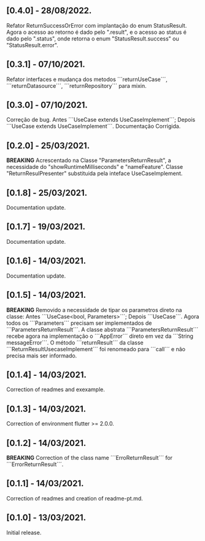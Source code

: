 ## [0.4.0] - 28/08/2022.

Refator ReturnSuccessOrError com implantação do enum StatusResult. Agora o acesso ao retorno é dado pelo ".result", e o acesso ao status é dado pelo ".status", onde retorna o enum "StatusResult.success" ou "StatusResult.error".

## [0.3.1] - 07/10/2021.

Refator interfaces e mudança dos metodos ´´´returnUseCase´´´, ´´´returnDatasource´´´, ´´´returnRepository´´´ para mixin.

## [0.3.0] - 07/10/2021.

Correção de bug. Antes ´´´UseCase<Tipo> extends UseCaseImplement<tipo>´´´; Depois ´´´UseCase extends UseCaseImplement<Tipo>´´´. Documentação Corrigida.

## [0.2.0] - 25/03/2021.

**BREAKING** Acrescentado na Classe "ParametersReturnResult", a necessidade do "showRuntimeMilliseconds" e "nameFeature". Classe "ReturnResulPresenter" substituida pela inteface UseCaseImplement.

## [0.1.8] - 25/03/2021.

Documentation update.

## [0.1.7] - 19/03/2021.

Documentation update.

## [0.1.6] - 14/03/2021.

Documentation update.

## [0.1.5] - 14/03/2021.

**BREAKING** Removido a necessidade de tipar os parametros direto na classe: Antes ´´´UseCase<bool, Parameters>´´´; Depois ´´´UseCase<bool>´´´. Agora todos os ´´´Parameters´´´ precisam ser implementados de ´´´ParametersReturnResult´´´. A classe abstrata ´´´ParametersReturnResult´´´ recebe agora na implementação o ´´´AppError´´´ direto em vez da ´´´String messageError´´´. O método ´´´returnResult´´´ da classe ´´´ReturnResultUsecaseImplement´´´ foi renomeado para ´´´call´´´ e não precisa mais ser informado. 

## [0.1.4] - 14/03/2021.

Correction of readmes and exexample.

## [0.1.3] - 14/03/2021.

Correction of environment flutter >= 2.0.0.

## [0.1.2] - 14/03/2021.

**BREAKING** Correction of the class name ´´´ErroReturnResult´´´ for ´´´ErrorReturnResult´´´.

## [0.1.1] - 14/03/2021.

Correction of readmes and creation of readme-pt.md.

## [0.1.0] - 13/03/2021.

Initial release.